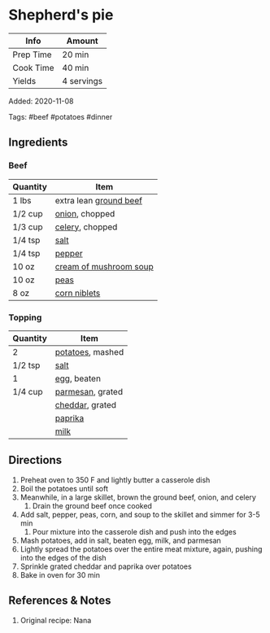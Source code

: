 # Shepherd's pie

| Info      | Amount     |
| --------- | ---------- |
| Prep Time | 20 min     |
| Cook Time | 40 min     |
| Yields    | 4 servings |

Added: 2020-11-08

Tags: #beef #potatoes #dinner

## Ingredients

### Beef

| Quantity | Item                                                                      |
| -------- | ------------------------------------------------------------------------- |
| 1 lbs    | extra lean [ground beef](../_ingredients/ground%20beef.md)                |
| 1/2 cup  | [onion](../_ingredients/onion.md), chopped                                |
| 1/3 cup  | [celery](../_ingredients/celery.md), chopped                              |
| 1/4 tsp  | [salt](../_ingredients/salt.md)                                           |
| 1/4 tsp  | [pepper](../_ingredients/pepper.md)                                       |
| 10 oz    | [cream of mushroom soup](../_ingredients/cream%20of%20mushroom%20soup.md) |
| 10 oz    | [peas](../_ingredients/peas.md)                                           |
| 8 oz     | [corn niblets](../_ingredients/corn.md)                                   |

### Topping

| Quantity | Item                                            |
| -------- | ----------------------------------------------- |
| 2        | [potatoes](../_ingredients/potato.md), mashed   |
| 1/2 tsp  | [salt](../_ingredients/salt.md)                 |
| 1        | [egg](../_ingredients/egg.md), beaten           |
| 1/4 cup  | [parmesan](../_ingredients/parmesan.md), grated |
|          | [cheddar](../_ingredients/cheddar.md), grated   |
|          | [paprika](../_ingredients/paprika.md)           |
|          | [milk](../_ingredients/milk.md)                 |

## Directions

1. Preheat oven to 350 F and lightly butter a casserole dish
2. Boil the potatoes until soft
3. Meanwhile, in a large skillet, brown the ground beef, onion, and celery
    1. Drain the ground beef once cooked
4. Add salt, pepper, peas, corn, and soup to the skillet and simmer for 3-5 min
    1. Pour mixture into the casserole dish and push into the edges
5. Mash potatoes, add in salt, beaten egg, milk, and parmesan
6. Lightly spread the potatoes over the entire meat mixture, again, pushing into the edges of the dish
7. Sprinkle grated cheddar and paprika over potatoes
8. Bake in oven for 30 min

## References & Notes

1. Original recipe:  Nana
